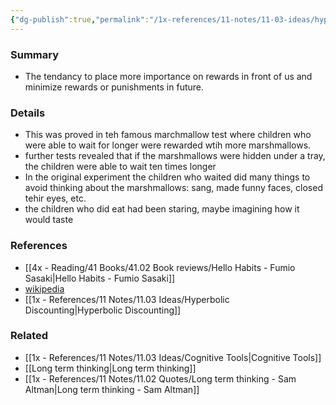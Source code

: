 ```yaml
---
{"dg-publish":true,"permalink":"/1x-references/11-notes/11-03-ideas/hyperbolic-discounting-minimizing-future-rewards-and-delayed-gratification/","title":"Hyperbolic discounting - minimizing future rewards and delayed gratification","created":"2024-02-14T20:18:29.980+03:00","updated":"2024-02-14T20:18:29.980+03:00"}
---
```



### Summary
- The tendancy to place more importance on rewards in front of us and minimize rewards or punishments in future.

### Details
- This was proved in teh famous marchmallow test where children  who were able to wait for longer were rewarded wtih more marshmallows.
- further tests revealed that if the marshmallows were hidden under a tray, the children were able to wait ten times longer
- In the original experiment the children who waited did many things to avoid thinking about the marshmallows: sang, made funny faces, closed tehir eyes, etc.
- the children who did eat had been staring, maybe imagining how it would taste

### References
- [[4x - Reading/41 Books/41.02 Book reviews/Hello Habits - Fumio Sasaki\|Hello Habits - Fumio Sasaki]]
- [wikipedia](https://en.wikipedia.org/wiki/Stanford_marshmallow_experiment)
- [[1x - References/11 Notes/11.03 Ideas/Hyperbolic Discounting\|Hyperbolic Discounting]]

### Related
- [[1x - References/11 Notes/11.03 Ideas/Cognitive Tools\|Cognitive Tools]]
- [[Long term thinking\|Long term thinking]]
- [[1x - References/11 Notes/11.02 Quotes/Long term thinking - Sam Altman\|Long term thinking - Sam Altman]]